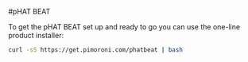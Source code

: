 <!--
---
name: pHAT BEAT
class: board
type: audio
formfactor: pHAT
manufacturer: Pimoroni
description: Stereo I2S DAC, AMP and VU meter
buy: https://shop.pimoroni.com/products/phat-beat
github: https://github.com/pimoroni/phat-beat
buy: https://shop.pimoroni.com/products/phat-beat
image: 'phat-beat.png'
pincount: 40
eeprom: no
power:
  '2':
ground:
  '6':
  '9':
  '14':
  '20':
  '25':
  '30':
  '34':
  '39':
pin:
  '12':
    name: I2S
  '16':
    name: Data
    mode: output
    active: high
  '18':
    name: Clock
    mode: output
    active: high
  '29':
    name: Fast Forward
    mode: input
    active: low
  '31':
    name: Play/Pause
    mode: input
    active: low
  '32':
    name: On/Off
    mode: input
    active: low
  '33':
    name: Rewind
    mode: input
    active: low
  '35':
    name: I2S
  '36':
    name: Volume Up
    mode: input
    active: low
  '37':
    name: Volume Down
    mode: input
    active: low
  '40':
    name: I2S
install:
  'devices':
  - 'i2s'
-->
#pHAT BEAT

To get the pHAT BEAT set up and ready to go you can use the one-line product installer:

```bash
curl -sS https://get.pimoroni.com/phatbeat | bash
```
